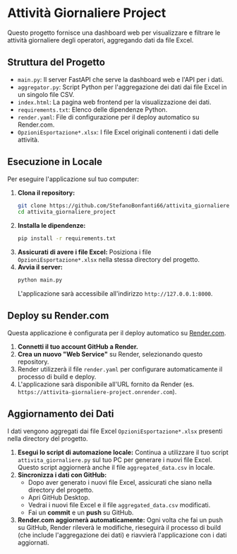 # Attività Giornaliere Project

Questo progetto fornisce una dashboard web per visualizzare e filtrare le attività giornaliere degli operatori, aggregando dati da file Excel.

## Struttura del Progetto

*   `main.py`: Il server FastAPI che serve la dashboard web e l'API per i dati.
*   `aggregator.py`: Script Python per l'aggregazione dei dati dai file Excel in un singolo file CSV.
*   `index.html`: La pagina web frontend per la visualizzazione dei dati.
*   `requirements.txt`: Elenco delle dipendenze Python.
*   `render.yaml`: File di configurazione per il deploy automatico su Render.com.
*   `OpzioniEsportazione*.xlsx`: I file Excel originali contenenti i dati delle attività.

## Esecuzione in Locale

Per eseguire l'applicazione sul tuo computer:

1.  **Clona il repository:**
    ```bash
    git clone https://github.com/StefanoBonfanti66/attivita_giornaliere_project.git
    cd attivita_giornaliere_project
    ```
2.  **Installa le dipendenze:**
    ```bash
    pip install -r requirements.txt
    ```
3.  **Assicurati di avere i file Excel:** Posiziona i file `OpzioniEsportazione*.xlsx` nella stessa directory del progetto.
4.  **Avvia il server:**
    ```bash
    python main.py
    ```
    L'applicazione sarà accessibile all'indirizzo `http://127.0.0.1:8000`.

## Deploy su Render.com

Questa applicazione è configurata per il deploy automatico su [Render.com](https://render.com/).

1.  **Connetti il tuo account GitHub a Render.**
2.  **Crea un nuovo "Web Service"** su Render, selezionando questo repository.
3.  Render utilizzerà il file `render.yaml` per configurare automaticamente il processo di build e deploy.
4.  L'applicazione sarà disponibile all'URL fornito da Render (es. `https://attivita-giornaliere-project.onrender.com`).

## Aggiornamento dei Dati

I dati vengono aggregati dai file Excel `OpzioniEsportazione*.xlsx` presenti nella directory del progetto.

1.  **Esegui lo script di automazione locale:** Continua a utilizzare il tuo script `attivita_giornaliere.py` sul tuo PC per generare i nuovi file Excel. Questo script aggiornerà anche il file `aggregated_data.csv` in locale.
2.  **Sincronizza i dati con GitHub:**
    *   Dopo aver generato i nuovi file Excel, assicurati che siano nella directory del progetto.
    *   Apri GitHub Desktop.
    *   Vedrai i nuovi file Excel e il file `aggregated_data.csv` modificati.
    *   Fai un **commit** e un **push** su GitHub.
3.  **Render.com aggiornerà automaticamente:** Ogni volta che fai un push su GitHub, Render rileverà le modifiche, rieseguirà il processo di build (che include l'aggregazione dei dati) e riavvierà l'applicazione con i dati aggiornati.
